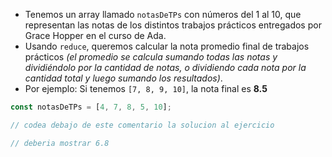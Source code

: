 * Tenemos un array llamado `notasDeTPs` con números del 1 al 10, que representan las notas de los distintos trabajos prácticos entregados por Grace Hopper en el curso de Ada.
* Usando `reduce`, queremos calcular la nota promedio final de trabajos prácticos _(el promedio se calcula sumando todas las notas y dividiéndolo por la cantidad de notas, o dividiendo cada nota por la cantidad total y luego sumando los resultados)_.
* Por ejemplo: Si tenemos `[7, 8, 9, 10]`, la nota final es **8.5**

```js
const notasDeTPs = [4, 7, 8, 5, 10];

// codea debajo de este comentario la solucion al ejercicio

// deberia mostrar 6.8
```
